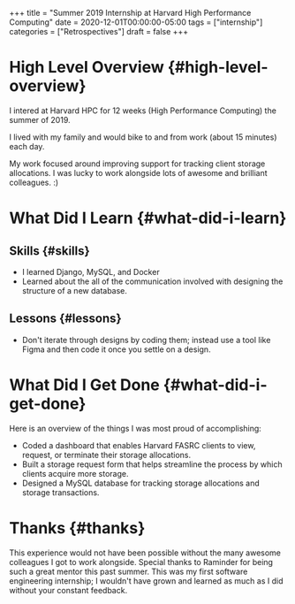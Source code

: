 +++
title = "Summer 2019 Internship at Harvard High Performance Computing"
date = 2020-12-01T00:00:00-05:00
tags = ["internship"]
categories = ["Retrospectives"]
draft = false
+++

# High Level Overview {#high-level-overview}

I intered at Harvard HPC for 12 weeks (High Performance Computing) the summer of 2019.

I lived with my family and would bike to and from work (about 15 minutes) each day.

My work focused around improving support for tracking client storage allocations. I was lucky to work alongside lots of awesome and brilliant colleagues. :)


# What Did I Learn {#what-did-i-learn}


## Skills {#skills}

-   I learned Django, MySQL, and Docker
-   Learned about the all of the communication involved with designing the structure of a new database.


## Lessons {#lessons}

-   Don't iterate through designs by coding them; instead use a tool like Figma and then code it once you settle on a design.


# What Did I Get Done {#what-did-i-get-done}

Here is an overview of the things I was most proud of accomplishing:

-   Coded a dashboard that enables Harvard FASRC clients to view, request, or terminate their storage allocations.
-   Built a storage request form that helps streamline the process by which clients acquire more storage.
-   Designed a MySQL database for tracking storage allocations and storage transactions.


# Thanks {#thanks}

This experience would not have been possible without the many awesome colleagues I got to work alongside. Special thanks to Raminder for being such a great mentor this past summer. This was my first software engineering internship; I wouldn't have grown and learned as much as I did without your constant feedback.
